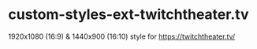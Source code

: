# custom-styles-ext-twitchtheater.tv

1920x1080 (16:9) & 1440x900 (16:10) style for https://twitchtheater.tv/

